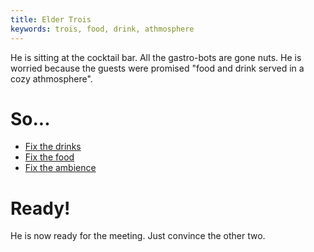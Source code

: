 ```yaml
---
title: Elder Trois
keywords: trois, food, drink, athmosphere
---
```


He is sitting at the cocktail bar. All the gastro-bots are gone nuts. He is worried because the guests were promised "food and drink served in a cozy athmosphere".

# So...
 - [Fix the drinks](010-drinks.md)
 - [Fix the food](020-food.md)
 - [Fix the ambience](030-ambience.md)

# Ready!
He is now ready for the meeting. Just convince the other two.
